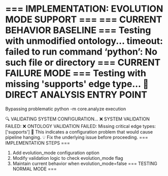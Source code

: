 === IMPLEMENTATION: EVOLUTION MODE SUPPORT ===
=== CURRENT BEHAVIOR BASELINE ===
Testing with unmodified ontology...
timeout: failed to run command ‘python’: No such file or directory
=== CURRENT FAILURE MODE ===
Testing with missing 'supports' edge type...
🚀 DIRECT ANALYSIS ENTRY POINT
===============================
Bypassing problematic python -m core.analyze execution

🔍 VALIDATING SYSTEM CONFIGURATION...
❌ SYSTEM VALIDATION FAILED: ❌ ONTOLOGY VALIDATION FAILED: Missing critical edge types: ['supports']
🔧 This indicates a configuration problem that would cause pipeline hanging.
💡 Fix the underlying issue before proceeding.
=== IMPLEMENTATION STEPS ===
1. Add evolution_mode configuration option
2. Modify validation logic to check evolution_mode flag
3. Maintain current behavior when evolution_mode=false
=== TESTING NORMAL MODE ===
